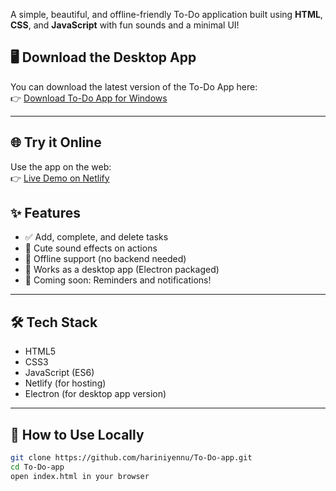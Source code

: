 A simple, beautiful, and offline-friendly To-Do application built using **HTML**, **CSS**, and **JavaScript** with fun sounds and a minimal UI!


## 🖥️ Download the Desktop App

You can download the latest version of the To-Do App here:  
👉 [Download To-Do App for Windows](https://github.com/hariniyennu/To-Do-app/releases/tag/v1.0.0)

---

## 🌐 Try it Online

Use the app on the web:  
👉 [Live Demo on Netlify](https://harinisxtodo.netlify.app/)

## ✨ Features

- ✅ Add, complete, and delete tasks
- 🎵 Cute sound effects on actions
- 💾 Offline support (no backend needed)
- 📁 Works as a desktop app (Electron packaged)
- 🔔 Coming soon: Reminders and notifications!


---



## 🛠️ Tech Stack

- HTML5
- CSS3
- JavaScript (ES6)
- Netlify (for hosting)
- Electron (for desktop app version)

---

## 📂 How to Use Locally

```bash
git clone https://github.com/hariniyennu/To-Do-app.git
cd To-Do-app
open index.html in your browser


